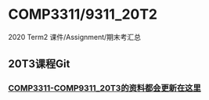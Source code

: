 # COMP3311/9311_20T2
2020 Term2 课件/Assignment/期末考汇总

## 20T3课程Git
### [COMP3311-COMP9311_20T3的资料都会更新在这里](https://github.com/lrlrlrlr/COMP3311-COMP9311_20T3)
